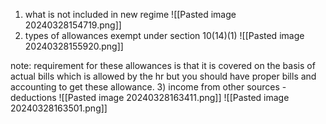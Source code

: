1) what is  not included in new regime
![[Pasted image 20240328154719.png]]
2) types of allowances exempt under section 10(14)(1)
![[Pasted image 20240328155920.png]]

note: requirement for these allowances is that it is covered on the basis of actual bills which is allowed by the hr but you should have proper bills  and accounting to get these allowance.
3) income from other sources - deductions
![[Pasted image 20240328163411.png]]
![[Pasted image 20240328163501.png]]